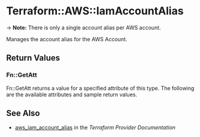 # Terraform::AWS::IamAccountAlias

-> **Note:** There is only a single account alias per AWS account.

Manages the account alias for the AWS Account.

## Return Values

### Fn::GetAtt

Fn::GetAtt returns a value for a specified attribute of this type. The following are the available attributes and sample return values.

## See Also

* [aws_iam_account_alias](https://www.terraform.io/docs/providers/aws/r/iam_account_alias.html) in the _Terraform Provider Documentation_